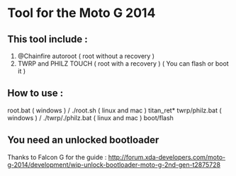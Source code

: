 Tool for the Moto G 2014
=============================

This tool include : 
-------------------
1) @Chainfire autoroot ( root without a recovery )
2) TWRP and PHILZ TOUCH ( root with a recovery ) ( You can flash or boot it )

How to use :
------------
root.bat ( windows ) / ./root.sh ( linux and mac ) titan_ret*
twrp/philz.bat ( windows ) / ./twrp/./philz.bat ( linux and mac ) boot/flash

You need an unlocked bootloader
-------------------------------
Thanks to Falcon G for the guide :
http://forum.xda-developers.com/moto-g-2014/development/wip-unlock-bootloader-moto-g-2nd-gen-t2875728
